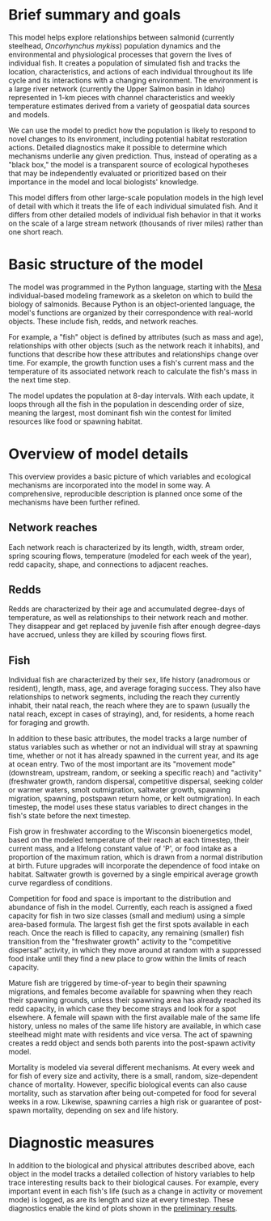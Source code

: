 # Brief summary and goals

This model helps explore relationships between salmonid (currently steelhead, *Oncorhynchus
mykiss*) population dynamics and the 
environmental and physiological processes that govern the lives of individual fish. It
creates a population of simulated fish and tracks the location, characteristics, and 
actions of each individual throughout its life cycle and its interactions with a 
changing environment. The environment is a large river network (currently the Upper Salmon 
basin in Idaho) represented in 1-km pieces with channel characteristics and weekly 
temperature estimates derived from a variety of geospatial data sources and models.

We can use the model to predict how the population is likely to respond to novel
changes to its environment, including potential habitat restoration actions. Detailed
diagnostics make it possible to determine which mechanisms underlie any given prediction.
Thus, instead of operating as a "black box," the model is a transparent source of 
ecological hypotheses that may be independently evaluated or prioritized based on 
their importance in the model and local biologists' knowledge.

This model differs from other large-scale population models in the high level of detail with 
which it treats the life of each individual simulated fish. And it differs from other 
detailed models of individual fish behavior in that it works on the scale of a large
stream network (thousands of river miles) rather than one short reach.

# Basic structure of the model

The model was programmed in the Python language, starting with the 
[Mesa](https://github.com/projectmesa/mesa) individual-based
modeling framework as a skeleton on which to build the biology of salmonids. Because 
Python is an object-oriented language, the model's functions are organized by their 
correspondence with real-world objects. These include fish, redds, and network reaches.

For example, a "fish" object is defined by attributes (such as mass and age), 
relationships with other objects (such as the network reach it inhabits), and functions 
that describe how these attributes and relationships change over time. For example, 
the growth function uses a fish's current mass and the temperature of its associated 
network reach to calculate the fish's mass in the next time step.

The model updates the population at 8-day intervals. With each update, it loops through 
all the fish in the population in descending order of size, meaning the largest, most 
dominant fish win the contest for limited resources like food or spawning habitat.

# Overview of model details

This overview provides a basic picture of which variables and ecological mechanisms 
are incorporated into the model in some way. A comprehensive, reproducible 
description is planned once some of the mechanisms have been further refined.

## Network reaches

Each network reach is characterized by its length, width, stream order, spring 
scouring flows, temperature (modeled for each week of the year), redd capacity,
shape, and connections to adjacent reaches. 

## Redds

Redds are characterized by their age and accumulated degree-days of temperature, as 
well as relationships to their network reach and mother. They disappear and get 
replaced by juvenile fish after enough degree-days have accrued, unless they are 
killed by scouring flows first.

## Fish

Individual fish are characterized by their sex, life history (anadromous or resident), 
length, mass, age, and average foraging success. They also have relationships to network 
segments, including the reach they currently inhabit, their natal reach, the reach 
where they are to spawn (usually the natal reach, except in cases of straying), and, 
for residents, a home reach for foraging and growth. 

In addition to these basic attributes, the model tracks a large number of status 
variables such as whether or not an individual will stray at spawning time, whether or not 
it has already spawned in the current year, and its age at ocean entry. Two of the 
most important are its "movement mode" (downstream, upstream, random, or seeking 
a specific reach) and "activity" (freshwater growth, random dispersal, competitive 
dispersal, seeking colder or warmer waters, smolt outmigration, saltwater growth, 
spawning migration, spawning, postspawn return home, or kelt outmigration). In each 
timestep, the model uses these status variables to direct changes in the fish's 
state before the next timestep.

Fish grow in freshwater according to the Wisconsin bioenergetics model, based on the 
modeled temperature of their reach at each timestep, their current mass, and a 
lifelong constant value of 'P', or food intake as a proportion of the maximum ration, 
which is drawn from a normal distribution at birth. Future upgrades will incorporate 
the dependence of food intake on habitat. Saltwater growth is governed by a single 
empirical average growth curve regardless of conditions.

Competition for food and space is important to the distribution and abundance of fish 
in the model. Currently, each reach is assigned a fixed capacity for fish in two 
size classes (small and medium) using a simple area-based formula. The largest fish 
get the first spots available in each 
reach. Once the reach is filled to capacity, any remaining (smaller) fish transition
from  the "freshwater growth" activity to the "competitive dispersal" activity, in which 
they move around at random with a suppressed food intake until they find a new place 
to grow within the limits of reach capacity.

Mature fish are triggered by time-of-year to begin their spawning migrations, and females
become available for spawning when they reach their spawning grounds, unless their 
spawning area has already reached its redd capacity, in which case they become 
strays and look for a spot elsewhere. A female will spawn with the first available male 
of the same life history, unless no males of the same life history are available, 
in which case steelhead might mate with residents and vice versa. The act of spawning 
creates a redd object and sends both parents into the post-spawn activity model.

Mortality is modeled via several different mechanisms. At every week and for fish of every
size and activity, there is a small, random, size-dependent chance of mortality. However,
specific biological events can also cause mortality, such as starvation after being 
out-competed for food for several weeks in a row. Likewise, spawning carries a high 
risk or guarantee of post-spawn mortality, depending on sex and life history.

# Diagnostic measures

In addition to the biological and physical attributes described above, each object 
in the model tracks a detailed collection of history variables to help trace interesting 
results back to their biological causes. For example, every important event in each 
fish's life (such as a change in activity or movement mode) is logged, as are its 
length and size at every timestep. These diagnostics enable the kind of plots shown
in the [preliminary results](Early%20Results.md).
